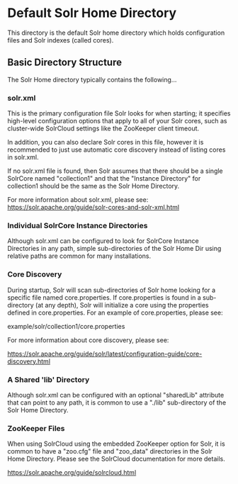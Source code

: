<!--
 Licensed to the Apache Software Foundation (ASF) under one or more
 contributor license agreements.  See the NOTICE file distributed with
 this work for additional information regarding copyright ownership.
 The ASF licenses this file to You under the Apache License, Version 2.0
 (the "License"); you may not use this file except in compliance with
 the License.  You may obtain a copy of the License at

     http://www.apache.org/licenses/LICENSE-2.0

 Unless required by applicable law or agreed to in writing, software
 distributed under the License is distributed on an "AS IS" BASIS,
 WITHOUT WARRANTIES OR CONDITIONS OF ANY KIND, either express or implied.
 See the License for the specific language governing permissions and
 limitations under the License.
-->

Default Solr Home Directory
=============================

This directory is the default Solr home directory which holds
configuration files and Solr indexes (called cores).


Basic Directory Structure
-------------------------

The Solr Home directory typically contains the following...

### solr.xml

This is the primary configuration file Solr looks for when starting;
it specifies high-level configuration options that apply to all
of your Solr cores, such as cluster-wide SolrCloud settings like
the ZooKeeper client timeout.

In addition, you can also declare Solr cores in this file, however
it is recommended to just use automatic core discovery instead of
listing cores in solr.xml.

If no solr.xml file is found, then Solr assumes that there should be
a single SolrCore named "collection1" and that the "Instance Directory"
for collection1 should be the same as the Solr Home Directory.

For more information about solr.xml, please see:
https://solr.apache.org/guide/solr-cores-and-solr-xml.html

### Individual SolrCore Instance Directories

Although solr.xml can be configured to look for SolrCore Instance Directories
in any path, simple sub-directories of the Solr Home Dir using relative paths
are common for many installations.

### Core Discovery

During startup, Solr will scan sub-directories of Solr home looking for
a specific file named core.properties. If core.properties is found in a
sub-directory (at any depth), Solr will initialize a core using the properties
defined in core.properties. For an example of core.properties, please see:

example/solr/collection1/core.properties

For more information about core discovery, please see:

https://solr.apache.org/guide/solr/latest/configuration-guide/core-discovery.html

### A Shared 'lib' Directory

Although solr.xml can be configured with an optional "sharedLib" attribute
that can point to any path, it is common to use a "./lib" sub-directory of the
Solr Home Directory.

### ZooKeeper Files

When using SolrCloud using the embedded ZooKeeper option for Solr, it is
common to have a "zoo.cfg" file and "zoo_data" directories in the Solr Home
Directory.  Please see the SolrCloud documentation for more details.

https://solr.apache.org/guide/solrcloud.html
